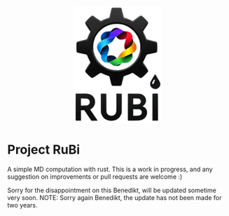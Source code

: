 <p align="center">
  <img src="RuBi_logo2.png" alt="Alt text" width="200"/>
</p>

# Project RuBi
A simple MD computation with rust.
This is a work in progress, and any suggestion on improvements or pull requests are welcome :)

Sorry for the disappointment on this Benedikt, will be updated sometime very soon.
NOTE: Sorry again Benedikt, the update has not been made for two years.
